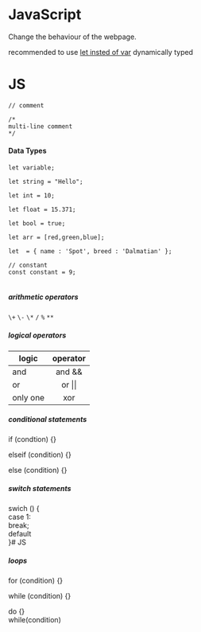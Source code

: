 # JavaScript

Change the behaviour of the webpage.

recommended to use [let insted of var](https://developer.mozilla.org/en-US/docs/Learn/JavaScript/First_steps/Variables#The_difference_between_var_and_let)
dynamically typed
















# JS
`// comment `
```
/* 
multi-line comment 
*/
```

#### Data Types
```
let variable;

let string = "Hello";

let int = 10;

let float = 15.371;

let bool = true;

let arr = [red,green,blue];

let  = { name : 'Spot', breed : 'Dalmatian' };

// constant
const constant = 9;


```


##### arithmetic operators
`\+` `\-` `\*` `/` `%` `**`

##### logical operators
| logic   | operator | 
| ------- |:-------:| 
| and     | and  &&  | 
| or      | or  \|\| |    
| only one| xor      |    

##### conditional statements
if (condtion) {}

elseif (condition) {}

else (condition) {}

##### switch statements 
swich () {  
  case 1:   
  break;   
  default  
}# JS

##### loops
for (condition) {}

while (condition) {}

do {}  
while(condition) 
